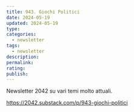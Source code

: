 ```yaml
---
title: 943. Giochi Politici
date: 2024-05-19
updated: 2024-05-19
type: 
categories:
  - newsletter
tags:
  - newsletter
description: 
permalink: 
rating: 
publish:
---
```

Newsletter 2042 su vari temi molto attuali.

<https://2042.substack.com/p/943-giochi-politici>